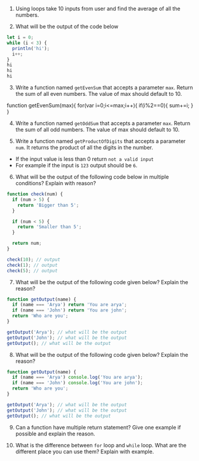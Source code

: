 1. Using loops take 10 inputs from user and find the average of all the numbers.

2. What will be the output of the code below

```js
let i = 0;
while (i < 3) {
  println('hi');
  i++;
}
hi
hi
hi
```

3. Write a function named `getEvenSum` that accepts a parameter `max`. Return the sum of all even numbers. The value of max should default to 10.

function getEvenSum(max){
   for(var i=0;i<=max;i++){ 
   if(i%2==0){ 
   sum+=i;
   }
}


4. Write a function named `getOddSum` that accepts a parameter `max`. Return the sum of all odd numbers. The value of max should default to 10.

5. Write a function named `getProductOfDigits` that accepts a parameter `num`. It returns the product of all the digits in the number.

- If the input value is less than 0 return `not a valid input`
- For example if the input is `123` output should be `6`.

6. What will be the output of the following code below in multiple conditions? Explain with reason?

```js
function check(num) {
  if (num > 5) {
    return 'Bigger than 5';
  }

  if (num < 5) {
    return 'Smaller than 5';
  }

  return num;
}

check(10); // output
check(1); // output
check(5); // output
```

7. What will be the output of the following code given below? Explain the reason?

```js
function getOutput(name) {
  if (name === 'Arya') return 'You are arya';
  if (name === 'John') return 'You are john';
  return 'Who are you';
}

getOutput('Arya'); // what will be the output
getOutput('John'); // what will be the output
getOutput(); // what will be the output
```

8. What will be the output of the following code given below? Explain the reason?

```js
function getOutput(name) {
  if (name === 'Arya') console.log('You are arya');
  if (name === 'John') console.log('You are john');
  return 'Who are you';
}

getOutput('Arya'); // what will be the output
getOutput('John'); // what will be the output
getOutput(); // what will be the output
```

9. Can a function have multiple return statement? Give one example if possible and explain the reason.

10. What is the difference between `for` loop and `while` loop. What are the different place you can use them? Explain with example.
